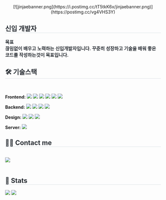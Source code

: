 <div align= "center">
    [![jinjaebanner.png](https://i.postimg.cc/tT5tkK6x/jinjaebanner.png)](https://postimg.cc/vg4VHS3Y)
    </div>
    <div style="text-align: left;"> 
    <h2 style="border-bottom: 1px solid #d8dee4; color: #282d33;"> 신입 개발자 </h2>  
    <div style="font-weight: 700; font-size: 15px; text-align: left; color: #282d33;"> 목표 <br> 끊임없이 배우고 노력하는 신입개발자입니다. 꾸준히 성장하고  기술을 배워 좋은 코드를 작성하는것이 목표입니다.  </div> 
    </div>
    <div style="text-align: left;">
    <h2 style="border-bottom: 1px solid #d8dee4; color: #282d33;"> 🛠️ 기술스택 </h2> <br> 
    <!-- 🌐 Frontend -->
<p>
  <strong>Frontend:</strong>
  <img src="https://img.shields.io/badge/HTML5-E34F26?style=flat&logo=HTML5&logoColor=white"/>
  <img src="https://img.shields.io/badge/CSS3-1572B6?style=flat&logo=CSS3&logoColor=white"/>
  <img src="https://img.shields.io/badge/JavaScript-F7DF1E?style=flat&logo=JavaScript&logoColor=black"/>
  <img src="https://img.shields.io/badge/React-61DAFB?style=flat&logo=React&logoColor=black"/>
  <img src="https://img.shields.io/badge/Bootstrap-7952B3?style=flat&logo=Bootstrap&logoColor=white"/>
  <img src="https://img.shields.io/badge/jQuery-0769AD?style=flat&logo=jQuery&logoColor=white"/>
</p>

<!-- 🖥️ Backend -->
<p>
  <strong>Backend:</strong>
  <img src="https://img.shields.io/badge/Java-007396?style=flat&logo=OpenJDK&logoColor=white"/>
  <img src="https://img.shields.io/badge/Spring-6DB33F?style=flat&logo=Spring&logoColor=white"/>
  <img src="https://img.shields.io/badge/Spring_Boot-6DB33F?style=flat&logo=Spring-Boot&logoColor=white"/>
  <img src="https://img.shields.io/badge/MySQL-4479A1?style=flat&logo=MySQL&logoColor=white"/>
</p>

<!-- 🎨 Design -->
<p>
  <strong>Design:</strong>
  <img src="https://img.shields.io/badge/Figma-F24E1E?style=flat&logo=Figma&logoColor=white"/>
  <img src="https://img.shields.io/badge/Photoshop-31A8FF?style=flat&logo=Adobe-Photoshop&logoColor=white"/>
  <img src="https://img.shields.io/badge/Illustrator-FF9A00?style=flat&logo=Adobe-Illustrator&logoColor=white"/>
</p>

<!-- ☁️ Server -->
<p>
  <strong>Server:</strong>
  <img src="https://img.shields.io/badge/AWS-232F3E?style=flat&logo=Amazon-AWS&logoColor=white"/>
</p>
    </div>
    <div style="text-align: left;">
    <h2 style="border-bottom: 1px solid #d8dee4; color: #282d33;"> 🧑‍💻 Contact me </h2> <br> 
    <div style="text-align: left;"> <a href=mailto:th.qsdcv301@gamil.com> <img src="https://img.shields.io/badge/Gmail-EA4335?style=flat&logo=Gmail&logoColor=white&link=mailto:th.qsdcv301@gamil.com"> </a>
          </div>  <br> 
    <div style="text-align: left;">  </div> 
    </div>
    <div style="text-align: left;"> 
    <h2 style="border-bottom: 1px solid #d8dee4; color: #282d33;"> 🏅 Stats </h2> <div style="text-align: left;"> <img src="https://github-readme-stats.vercel.app/api?username=qsdcv301&bg_color=180,00000000,&title_color=000000&text_color=000000"
         /> <img src="https://github-readme-stats.vercel.app/api/top-langs/?username=qsdcv301&layout=compact&bg_color=180,00000000,&title_color=000000&text_color=000000"
           /> </div> 
    </div>
